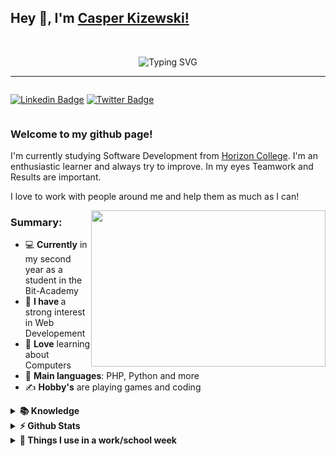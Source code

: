 ## Hey 👋, I'm [Casper Kizewski!](https://github.com/Ssionn/)
<br>
<p align="center">
<img src="https://readme-typing-svg.herokuapp.com?font=Fira+Code&pause=1000&color=A600F7&center=true&vCenter=true&width=435&lines=Wanting+to+learn+more;Web+Development+%7C+Data-Engineering;Aspiring+Developer" alt="Typing SVG" /></p>

<hr/>
<div style="display:flex; flex-direction:row;">

[![Linkedin Badge](https://img.shields.io/badge/-LinkedIn-0e76a8?style=flat-square&logo=Linkedin&logoColor=white)](https://linkedin.com/in/casper-kiżewski-318587217)
[![Twitter Badge](https://img.shields.io/badge/-Twitter-00acee?style=flat-square&logo=Twitter&logoColor=white)](https://twitter.com/Ssionn2_)
	
</div>

### Welcome to my github page! 

I'm currently studying Software Development from [Horizon College](https://www.horizoncollege.nl/). I'm an enthusiastic learner and always try to improve. In my eyes Teamwork and Results are important.

I love to work with people around me and help them as much as I can!

<img src="https://media2.giphy.com/media/qgQUggAC3Pfv687qPC/giphy.gif?cid=ecf05e47m19qatqot4dxuin7384ljv6tt7ksqd6t85tey7ja&rid=giphy.gif&ct=g" width="375" height="250" align="right" />


### Summary:
- 💻 <b>Currently</b> in my second year as a student in the Bit-Academy
- 📝 <b>I have </b> a strong interest in Web Developement
- 🌱 <b>Love</b> learning about Computers
- 🌟 <b>Main languages</b>: PHP, Python and more
- ✍️ <b> Hobby's</b> are playing games and coding


<details>
<summary><b>📚 Knowledge</b></summary>
<br>
	
### ✍️Learning right now
<div style="display:flex; flex-direction:row;">
<a href="https://laravel.com/" target="_blank" rel="noreferrer"> <img src="https://raw.githubusercontent.com/devicons/devicon/master/icons/laravel/laravel-plain-wordmark.svg" alt="laravel" width="40" height="40" /> </a>
</div>

### 🧰Currently working with

<div style="display:flex; flex-direction:row;">
<a href="https://www.php.net" target="_blank" rel="noreferrer"> <img src="https://raw.githubusercontent.com/devicons/devicon/master/icons/php/php-original.svg" alt="php" width="40" height="40" /> </a>
<a href="https://www.python.org" target="_blank" rel="noreferrer"> <img src="https://raw.githubusercontent.com/devicons/devicon/master/icons/python/python-original.svg" alt="python" width="40" height="40" /> </a>
<a href="https://nodejs.org" target="_blank" rel="noreferrer"> <img src="https://raw.githubusercontent.com/devicons/devicon/master/icons/nodejs/nodejs-original-wordmark.svg" alt="nodejs" width="40" height="40" /> </a>
 <a href="https://developer.mozilla.org/en-US/docs/Web/JavaScript" target="_blank" rel="noreferrer"> <img src="https://raw.githubusercontent.com/devicons/devicon/master/icons/javascript/javascript-original.svg" alt="javascript" width="40" height="40" /> </a>
 <a href="https://www.w3.org/html/" target="_blank" rel="noreferrer"> <img src="https://raw.githubusercontent.com/devicons/devicon/master/icons/html5/html5-original-wordmark.svg" alt="html5" width="40" height="40" /> </a>
    <a href="https://www.w3schools.com/css/" target="_blank" rel="noreferrer"> <img src="https://raw.githubusercontent.com/devicons/devicon/master/icons/css3/css3-original-wordmark.svg" alt="css3" width="40" height="40" /> </a>
</div>
<br>

### 🕰Wanting to learn

<div style="display:flex; flex-direction:row;">
<a href="https://www.ruby-lang.org/en/" target="_blank" rel="noreferrer"><img src="https://raw.githubusercontent.com/github/explore/80688e429a7d4ef2fca1e82350fe8e3517d3494d/topics/ruby/ruby.png" width="40" height="40" class="d-block rounded-2 mr-3 flex-shrink-0" alt="ruby logo"></a>
<a href="https://www.w3schools.com/cs/" target="_blank" rel="noreferrer"> <img src="https://raw.githubusercontent.com/devicons/devicon/master/icons/csharp/csharp-original.svg" alt="csharp" width="40" height="40" /> </a>
<a href="https://nextjs.org/" target="_blank" rel="noreferrer"> <img src="https://cdn.worldvectorlogo.com/logos/nextjs-2.svg" alt="nextjs" width="40" height="40" /> </a>

</div>

### 🛠Frameworks + Software and tools

<div style="display:flex; flex-direction:row;">
<img class="avatar" alt="tailwindlabs" src="https://avatars.githubusercontent.com/u/67109815?s=88&amp;v=4" width="44" height="44">
<img src="https://raw.githubusercontent.com/github/explore/80688e429a7d4ef2fca1e82350fe8e3517d3494d/topics/react/react.png" width="40" height="40" class="d-block rounded-2 mr-3 flex-shrink-0" alt="react logo">
<a href="https://getbootstrap.com" target="_blank" rel="noreferrer"> <img src="https://raw.githubusercontent.com/devicons/devicon/master/icons/bootstrap/bootstrap-plain-wordmark.svg" alt="bootstrap" width="40" height="40" /> </a>
<a href="https://bulma.io/" target="_blank" rel="noreferrer"> <img src="https://raw.githubusercontent.com/gilbarbara/logos/804dc257b59e144eaca5bc6ffd16949752c6f789/logos/bulma.svg" alt="bulma" width="40" height="40" /> </a>
<a href="https://git-scm.com/" target="_blank" rel="noreferrer"> <img src="https://www.vectorlogo.zone/logos/git-scm/git-scm-icon.svg" alt="git" width="40" height="40" /> </a>
<a href="https://code.visualstudio.com" target="_blank" rel="noreferrer"> <img src="https://raw.githubusercontent.com/vscode-icons/vscode-icons/70702eb811036276c75b7ddf33060ee109026fe9/icons/file_type_vscode.svg" height="32" width="32"></a>
</div>

</details>


<details>	
  <summary><b>⚡ Github Stats</b></summary>
  
  ![Visitors](https://api.visitorbadge.io/api/visitors?path=https%3A%2F%2Fgithub.com%2FSsionn&labelColor=%23f47373&countColor=%23263759)
  <br />
  <img height="180em" src="https://github-readme-stats.vercel.app/api?username=Ssionn&show_icons=true&hide_border=true&&count_private=true&include_all_commits=true" />
</details>

<details>
<summary><b>🔧 Things I use in a work/school week</b></summary>
<br>
<ul>
  	    <li><b>OS:</b> MacOS Ventura 13.1</li>
	    <li><b>Laptop: </b> M1 Macbook Pro 13" 8gb</li>
  	    <li><b>Browser: </b> Firefox</li>
	    <li><b>Terminal: </b> ZSH: Warp</li>
	    <li><b>Code Editor:</b> PHPStorm w/ new UI</li>
	    <li><b>To Stay Updated:</b> Linkedin, Twitter</li>
	</ul>	
</details>

